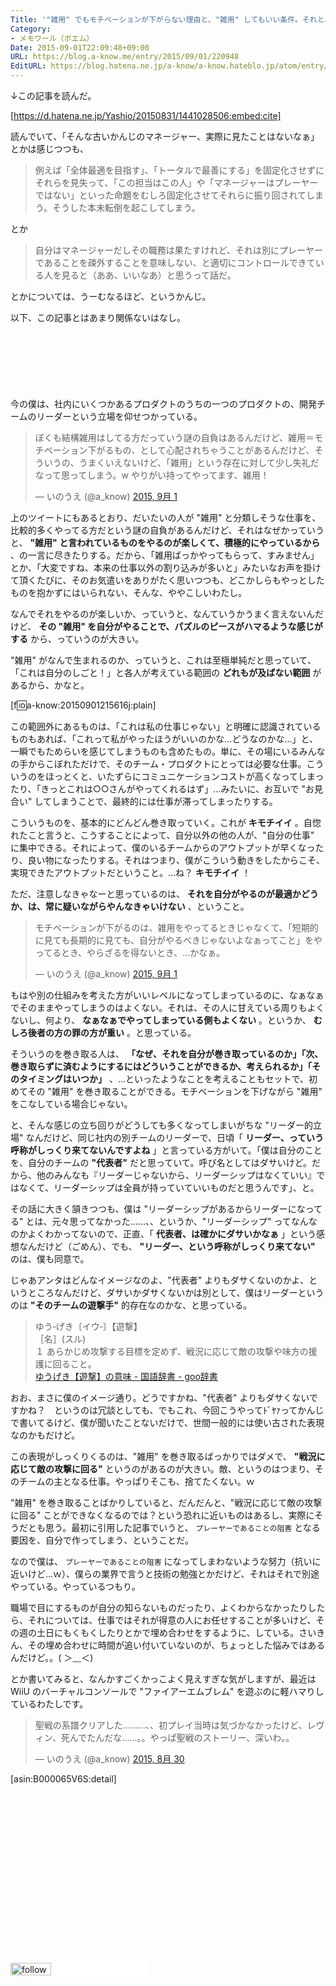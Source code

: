```yaml
---
Title: '"雑用" でもモチベーションが下がらない理由と、"雑用" してもいい条件。それと、僕が考えるリーダー像について。'
Category:
- メモワール（ポエム）
Date: 2015-09-01T22:09:48+09:00
URL: https://blog.a-know.me/entry/2015/09/01/220948
EditURL: https://blog.hatena.ne.jp/a-know/a-know.hateblo.jp/atom/entry/6653458415119797297
---
```


↓この記事を読んだ。




[https://d.hatena.ne.jp/Yashio/20150831/1441028506:embed:cite]




読んでいて、「そんな古いかんじのマネージャー、実際に見たことはないなぁ」とかは感じつつも、


> 例えば「全体最適を目指す」、「トータルで最善にする」を固定化させずにそれらを見失って、「この担当はこの人」や「マネージャーはプレーヤーではない」といった命題をむしろ固定化させてそれらに振り回されてしまう。そうした本末転倒を起こしてしまう。


とか


> 自分はマネージャーだしその職務は果たすけれど、それは別にプレーヤーであることを疎外することを意味しない、と適切にコントロールできている人を見ると（ああ、いいなあ）と思うって話だ。


とかについては、うーむなるほど、というかんじ。


以下、この記事とはあまり関係ないはなし。



<!-- more -->

<script async src="//pagead2.googlesyndication.com/pagead/js/adsbygoogle.js"></script>
<!-- article-top -->
<ins class="adsbygoogle"
     style="display:inline-block;width:728px;height:90px"
     data-ad-client="ca-pub-3463034538369189"
     data-ad-slot="8367620130"></ins>
<script>
(adsbygoogle = window.adsbygoogle || []).push({});
</script>


今の僕は、社内にいくつかあるプロダクトのうちの一つのプロダクトの、開発チームのリーダーという立場を仰せつかっている。


<blockquote class="twitter-tweet" lang="ja"><p lang="ja" dir="ltr">ぼくも結構雑用はしてる方だっていう謎の自負はあるんだけど、雑用＝モチベーション下がるもの、として心配されちゃうことがあるんだけど、そういうの、うまくいえないけど、「雑用」という存在に対して少し失礼だなって思ってしまう。w やりがい持ってやってます、雑用！</p>&mdash; いのうえ (@a_know) <a href="https://twitter.com/a_know/status/638508553192370176">2015, 9月 1</a></blockquote>
<script async src="//platform.twitter.com/widgets.js" charset="utf-8"></script>



上のツイートにもあるとおり、だいたいの人が "雑用" と分類しそうな仕事を、比較的多くやってる方だという謎の自負があるんだけど、それはなぜかっていうと、 **"雑用" と言われているものをやるのが楽しくて、積極的にやっているから** 、の一言に尽きたりする。だから、「雑用ばっかやってもらって、すみません」とか、「大変ですね、本来の仕事以外の割り込みが多いと」みたいなお声を掛けて頂くたびに、そのお気遣いをありがたく思いつつも、どこかしらもやっとしたものを抱かずにはいられない、そんな、ややこしいわたし。


なんでそれをやるのが楽しいか、っていうと、なんていうかうまく言えないんだけど、 **その "雑用" を自分がやることで、パズルのピースがハマるような感じがする** から、っていうのが大きい。


"雑用" がなんで生まれるのか、っていうと、これは至極単純だと思っていて、「これは自分のしごと！」と各人が考えている範囲の **どれもが及ばない範囲** があるから、かなと。


[f:id:a-know:20150901215616j:plain]



この範囲外にあるものは、「これは私の仕事じゃない」と明確に認識されているものもあれば、「これって私がやったほうがいいのかな...どうなのかな...」と、一瞬でもためらいを感じてしまうものも含めたもの。単に、その場にいるみんなの手からこぼれただけで、そのチーム・プロダクトにとっては必要な仕事。こういうのをほっとくと、いたずらにコミュニケーションコストが高くなってしまったり、「きっとこれは○○さんがやってくれるはず」...みたいに、お互いで "お見合い" してしまうことで、最終的には仕事が滞ってしまったりする。


こういうものを、基本的にどんどん巻き取っていく。これが **キモチイイ** 。自惚れたこと言うと、こうすることによって、自分以外の他の人が、"自分の仕事" に集中できる。それによって、僕のいるチームからのアウトプットが早くなったり、良い物になったりする。それはつまり、僕がこういう動きをしたからこそ、実現できたアウトプットだということ。...ね？ **キモチイイ** ！


ただ、注意しなきゃなーと思っているのは、 **それを自分がやるのが最適かどうか、は、常に疑いながらやんなきゃいけない** 、ということ。


<blockquote class="twitter-tweet" lang="ja"><p lang="ja" dir="ltr">モチベーションが下がるのは、雑用をやってるときじゃなくて、「短期的に見ても長期的に見ても、自分がやるべきじゃないよなぁってこと」をやってるとき、やらざるを得ないとき、…かなぁ。</p>&mdash; いのうえ (@a_know) <a href="https://twitter.com/a_know/status/638509158875066368">2015, 9月 1</a></blockquote>
<script async src="//platform.twitter.com/widgets.js" charset="utf-8"></script>


もはや別の仕組みを考えた方がいいレベルになってしまっているのに、なぁなぁでそのままやってしまうのはよくない。それは、その人に甘えている周りもよくないし、何より、 **なぁなぁでやってしまっている側もよくない** 。というか、 **むしろ後者の方の罪の方が重い** 。と思っている。



そういうのを巻き取る人は、 **「なぜ、それを自分が巻き取っているのか」「次、巻き取らずに済むようにするにはどういうことができるか、考えられるか」「そのタイミングはいつか」** 、...といったようなことを考えることもセットで、初めてその "雑用" を巻き取ることができる。モチベーションを下げながら "雑用" をこなしている場合じゃない。


と、そんな感じの立ち回りがどうしても多くなってしまいがちな "リーダー的立場" なんだけど、同じ社内の別チームのリーダーで、日頃「 **リーダー、っていう呼称がしっくり来てないんですよね** 」と言っている方がいて。「僕は自分のことを、自分のチームの **"代表者"** だと思っていて。呼び名としてはダサいけど。だから、他のみんなも『リーダーじゃないから、リーダーシップはなくていい』ではなくて、リーダーシップは全員が持っていていいものだと思うんです」、と。


その話に大きく頷きつつも、僕は "リーダーシップがあるからリーダーになってる" とは、元々思ってなかった......、、というか、"リーダーシップ" ってなんなのかよくわかってないので、正直、「 **代表者、は確かにダサいかなぁ** 」という感想なんだけど（ごめん）、でも、 **"リーダー、という呼称がしっくり来てない"** のは、僕も同意で。


じゃあアンタはどんなイメージなのよ、"代表者" よりもダサくないのかよ、というところなんだけど、ダサいかダサくないかは別として、僕はリーダーというのは **"そのチームの遊撃手"** 的存在なのかな、と思っている。


> ゆう‐げき〔イウ‐〕【遊撃】  
［名］(スル)  
１ あらかじめ攻撃する目標を定めず、戦況に応じて敵の攻撃や味方の援護に回ること。  
[ゆうげき【遊撃】の意味 - 国語辞書 - goo辞書](http://dictionary.goo.ne.jp/leaf/jn2/224064/m0u/)


おお、まさに僕のイメージ通り。どうですかね、"代表者" よりもダサくないですかね？　というのは冗談としても、でもこれ、今回こうやってﾄﾞﾔｧってかんじで書いてるけど、僕が聞いたことないだけで、世間一般的には使い古された表現なのかもだけど。


この表現がしっくりくるのは、"雑用" を巻き取るばっかりではダメで、 **"戦況に応じて敵の攻撃に回る"** というのがあるのが大きい。敵、というのはつまり、そのチームの主となる仕事。やっぱりそこも、捨てたくない。ｗ


"雑用" を巻き取ることばかりしていると、だんだんと、"戦況に応じて敵の攻撃に回る" ことができなくなるのでは？という恐れに近いものはあるし、実際にそうだとも思う。最初に引用した記事でいうと、 `プレーヤーであることの阻害` となる要因を、自分で作ってしまう、ということだ。


なので僕は、 `プレーヤーであることの阻害` になってしまわないような努力（抗いに近いけど...ｗ）、僕らの業界で言うと技術の勉強とかだけど、それはそれで別途やっている。やっているつもり。


職場で目にするものが自分の知らないものだったり、よくわからなかったりしたら、それについては、仕事ではそれが得意の人にお任せすることが多いけど、その週の土日にもくもくしたりとかで埋め合わせをするように、している。さいきん、その埋め合わせに時間が追い付いていないのが、ちょっとした悩みではあるんだけど。。( ＞﹏＜)


とか書いてみると、なんかすごくかっこよく見えすぎな気がしますが、最近は WiiU のバーチャルコンソールで "ファイアーエムブレム" を遊ぶのに軽ハマりしているわたしです。

<blockquote class="twitter-tweet" lang="ja"><p lang="ja" dir="ltr">聖戦の系譜クリアした………、、初プレイ当時は気づかなかったけど、レヴィン、死んでたんだな……。。やっぱ聖戦のストーリー、深いわ。。</p>&mdash; いのうえ (@a_know) <a href="https://twitter.com/a_know/status/637954486716076032">2015, 8月 30</a></blockquote>
<script async src="//platform.twitter.com/widgets.js" charset="utf-8"></script>




[asin:B000065V6S:detail]




<script async src="//pagead2.googlesyndication.com/pagead/js/adsbygoogle.js"></script>
<!-- article-bottom2 -->
<ins class="adsbygoogle"
     style="display:inline-block;width:300px;height:250px"
     data-ad-client="ca-pub-3463034538369189"
     data-ad-slot="5274552934"></ins>
<script>
(adsbygoogle = window.adsbygoogle || []).push({});
</script>


<div>
<a href='http://cloud.feedly.com/#subscription%2Ffeed%2Fhttp%3A%2F%2Fblog.a-know.me%2Ffeed'  target='blank'><img id='feedlyFollow' src='//s3.feedly.com/img/follows/feedly-follow-rectangle-volume-small_2x.png' alt='follow us in feedly' width='65' height='20'></a>

<iframe src="//blog.hatena.ne.jp/a-know/a-know.hateblo.jp/subscribe/iframe" allowtransparency="true" frameborder="0" scrolling="no" width="150" height="28"></iframe>
</div>


<script src="https://moshi-moshi.moshimo.works/moshimoshi/a_know_blog/2015-09-01-220948?title='%22%E9%9B%91%E7%94%A8%22%20%E3%81%A7%E3%82%82%E3%83%A2%E3%83%81%E3%83%99%E3%83%BC%E3%82%B7%E3%83%A7%E3%83%B3%E3%81%8C%E4%B8%8B%E3%81%8C%E3%82%89%E3%81%AA%E3%81%84%E7%90%86%E7%94%B1%E3%81%A8%E3%80%81%22%E9%9B%91%E7%94%A8%22%20%E3%81%97%E3%81%A6%E3%82%82%E3%81%84%E3%81%84%E6%9D%A1%E4%BB%B6%E3%80%82%E3%81%9D%E3%82%8C%E3%81%A8%E3%80%81%E5%83%95%E3%81%8C%E8%80%83%E3%81%88%E3%82%8B%E3%83%AA%E3%83%BC%E3%83%80%E3%83%BC%E5%83%8F%E3%81%AB%E3%81%A4%E3%81%84%E3%81%A6%E3%80%82'"></script>
